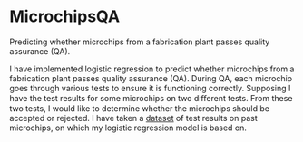 # MicrochipsQA
Predicting whether microchips from a fabrication plant passes quality assurance (QA). 

I have implemented logistic regression to predict whether microchips from a fabrication plant passes quality assurance (QA). During QA, each microchip goes through various tests to ensure it is functioning correctly. Supposing I have the test results for some microchips on two diﬀerent tests. From these two tests, I would like to determine whether the microchips should be accepted or rejected. I have taken a [dataset](data.txt) of test results on past microchips, on which my logistic regression model is based on.
